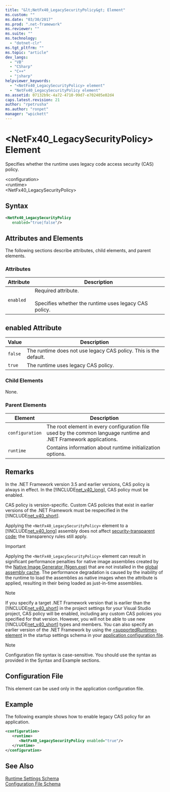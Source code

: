 ```yaml
---
title: "&lt;NetFx40_LegacySecurityPolicy&gt; Element"
ms.custom: ""
ms.date: "03/30/2017"
ms.prod: ".net-framework"
ms.reviewer: ""
ms.suite: ""
ms.technology: 
  - "dotnet-clr"
ms.tgt_pltfrm: ""
ms.topic: "article"
dev_langs: 
  - "VB"
  - "CSharp"
  - "C++"
  - "jsharp"
helpviewer_keywords: 
  - "<NetFx40_LegacySecurityPolicy> element"
  - "NetFx40_LegacySecurityPolicy element"
ms.assetid: 07132b9c-4a72-4710-99d7-e702405e02d4
caps.latest.revision: 21
author: "rpetrusha"
ms.author: "ronpet"
manager: "wpickett"
---
```

# &lt;NetFx40_LegacySecurityPolicy&gt; Element
Specifies whether the runtime uses legacy code access security (CAS) policy.  
  
 \<configuration>  
\<runtime>  
<NetFx40_LegacySecurityPolicy>  
  
## Syntax  
  
```xml  
<NetFx40_LegacySecurityPolicy  
   enabled="true|false"/>  
```  
  
## Attributes and Elements  
 The following sections describe attributes, child elements, and parent elements.  
  
### Attributes  
  
|Attribute|Description|  
|---------------|-----------------|  
|`enabled`|Required attribute.<br /><br /> Specifies whether the runtime uses legacy CAS policy.|  
  
## enabled Attribute  
  
|Value|Description|  
|-----------|-----------------|  
|`false`|The runtime does not use legacy CAS policy. This is the default.|  
|`true`|The runtime uses legacy CAS policy.|  
  
### Child Elements  
 None.  
  
### Parent Elements  
  
|Element|Description|  
|-------------|-----------------|  
|`configuration`|The root element in every configuration file used by the common language runtime and .NET Framework applications.|  
|`runtime`|Contains information about runtime initialization options.|  
  
## Remarks  
 In the .NET Framework version 3.5 and earlier versions, CAS policy is always in effect. In the [!INCLUDE[net_v40_long](../../../../../includes/net-v40-long-md.md)], CAS policy must be enabled.  
  
 CAS policy is version-specific. Custom CAS policies that exist in earlier versions of the .NET Framework must be respecified in the [!INCLUDE[net_v40_short](../../../../../includes/net-v40-short-md.md)].  
  
 Applying the `<NetFx40_LegacySecurityPolicy>` element to a [!INCLUDE[net_v40_long](../../../../../includes/net-v40-long-md.md)] assembly does not affect [security-transparent code](../../../../../docs/framework/misc/security-transparent-code.md); the transparency rules still apply.  
  
> [!IMPORTANT]
>  Applying the `<NetFx40_LegacySecurityPolicy>` element can result in significant performance penalties for native image assemblies created by the [Native Image Generator (Ngen.exe)](../../../../../docs/framework/tools/ngen-exe-native-image-generator.md) that are not installed in the [global assembly cache](../../../../../docs/framework/app-domains/gac.md). The performance degradation is caused by the inability of the runtime to load the assemblies as native images when the attribute is applied, resulting in their being loaded as just-in-time assemblies.  
  
> [!NOTE]
>  If you specify a target .NET Framework version that is earlier than the [!INCLUDE[net_v40_short](../../../../../includes/net-v40-short-md.md)] in the project settings for your Visual Studio project, CAS policy will be enabled, including any custom CAS policies you specified for that version. However, you will not be able to use new [!INCLUDE[net_v40_short](../../../../../includes/net-v40-short-md.md)] types and members. You can also specify an earlier version of the .NET Framework by using the [\<supportedRuntime> element](../../../../../docs/framework/configure-apps/file-schema/startup/supportedruntime-element.md) in the startup settings schema in your [application configuration file](../../../../../docs/framework/configure-apps/index.md).  
  
> [!NOTE]
>  Configuration file syntax is case-sensitive. You should use the syntax as provided in the Syntax and Example sections.  
  
## Configuration File  
 This element can be used only in the application configuration file.  
  
## Example  
 The following example shows how to enable legacy CAS policy for an application.  
  
```xml  
<configuration>  
   <runtime>  
      <NetFx40_LegacySecurityPolicy enabled="true"/>  
   </runtime>  
</configuration>  
```  
  
## See Also  
 [Runtime Settings Schema](../../../../../docs/framework/configure-apps/file-schema/runtime/index.md)   
 [Configuration File Schema](../../../../../docs/framework/configure-apps/file-schema/index.md)
